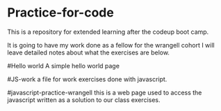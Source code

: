 # Practice-for-code
This is a repository for extended
 learning after the codeup boot camp.
 
 It is going to have my work done as a fellow for the wrangell cohort
 I will leave detailed notes about what the exercises are below.
 
 
#Hello world
 A simple hello world page
 
 
 #JS-work
 a file for work exercises done with javascript.
 
#javascript-practice-wrangell
 this is a web page used to access the javascript written as a solution to our class exercises.
